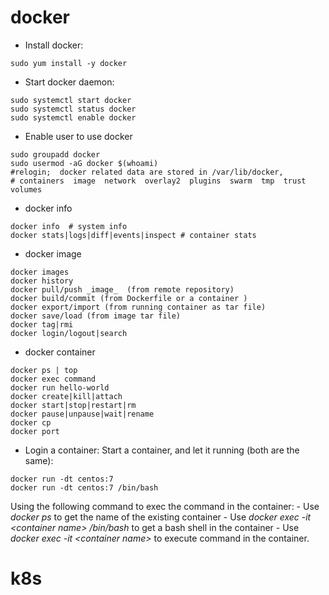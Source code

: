 # docker
- Install docker: 
```
sudo yum install -y docker
```
- Start docker daemon:
```
sudo systemctl start docker
sudo systemctl status docker
sudo systemctl enable docker
```
- Enable user to use docker
```
sudo groupadd docker
sudo usermod -aG docker $(whoami)
#relogin;  docker related data are stored in /var/lib/docker, 
# containers  image  network  overlay2  plugins  swarm  tmp  trust  volumes
```
- docker info
```
docker info  # system info
docker stats|logs|diff|events|inspect # container stats
```
- docker image
```
docker images
docker history
docker pull/push _image_  (from remote repository)
docker build/commit (from Dockerfile or a container )
docker export/import (from running container as tar file)
docker save/load (from image tar file)
docker tag|rmi 
docker login/logout|search
```
- docker container
```
docker ps | top 
docker exec command
docker run hello-world
docker create|kill|attach
docker start|stop|restart|rm
docker pause|unpause|wait|rename
docker cp
docker port
```
- Login a container:
Start a container, and let it running (both are the same):
```
docker run -dt centos:7
docker run -dt centos:7 /bin/bash
```
Using the following command to exec the command in the container:
    - Use *docker ps* to get the name of the existing container
    - Use *docker exec -it \<container name\> /bin/bash* to get a bash shell in the container
    - Use *docker exec -it \<container name\> <command>* to execute command  in the container.


# k8s
